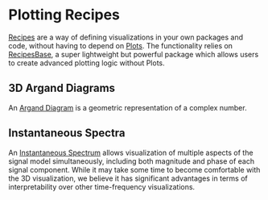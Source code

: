 # Plotting Recipes

[Recipes](https://docs.juliaplots.org/latest/recipes/) are a way of defining visualizations in your own packages and code, without having to depend on [Plots](http://docs.juliaplots.org/latest/). The functionality relies on [RecipesBase](http://juliaplots.org/RecipesBase.jl/stable/), a super lightweight but powerful package which allows users to create advanced plotting logic without Plots.

## 3D Argand Diagrams
An [Argand Diagram](https://mathworld.wolfram.com/ArgandDiagram.html) is a geometric representation of a complex number.

<DOCUMENT FUNCTIONALITY HERE>

## Instantaneous Spectra
An [Instantaneous Spectrum](https://web.nmsu.edu/~spsandov/ISA/literature.html#openModal1) allows visualization of multiple aspects of the signal model simultaneously, including both magnitude and phase of each signal component. While it may take some time to become comfortable with the 3D visualization, we believe it has significant advantages in terms of interpretability over other time-frequency visualizations.

<DOCUMENT FUNCTIONALITY HERE>
